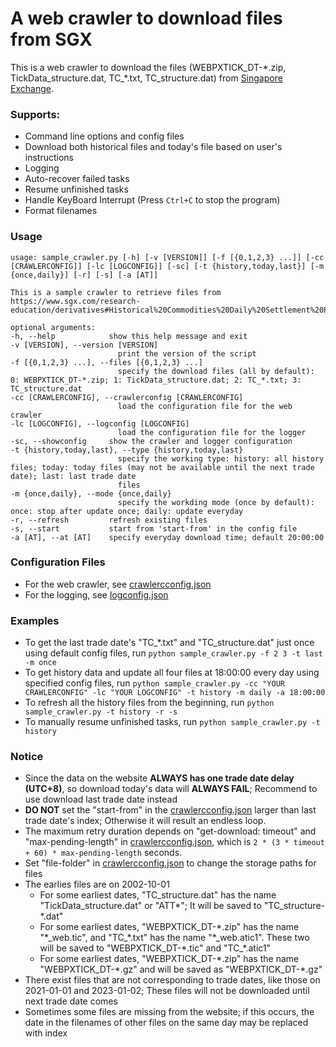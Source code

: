 # A web crawler to download files from SGX

This is a web crawler to download the files (WEBPXTICK_DT-\*.zip, TickData_structure.dat, TC_\*.txt, TC_structure.dat) from [Singapore Exchange](https://www.sgx.com/research-education/derivatives#Historical%20Commodities%20Daily%20Settlement%20Price). 

### Supports:
- Command line options and config files
- Download both historical files and today's file based on
user's instructions
- Logging
- Auto-recover failed tasks
- Resume unfinished tasks
- Handle KeyBoard Interrupt (Press `Ctrl+C` to stop the program)
- Format filenames

### Usage
    usage: sample_crawler.py [-h] [-v [VERSION]] [-f [{0,1,2,3} ...]] [-cc [CRAWLERCONFIG]] [-lc [LOGCONFIG]] [-sc] [-t {history,today,last}] [-m {once,daily}] [-r] [-s] [-a [AT]]

    This is a sample crawler to retrieve files from https://www.sgx.com/research-education/derivatives#Historical%20Commodities%20Daily%20Settlement%20Price

    optional arguments:
    -h, --help            show this help message and exit
    -v [VERSION], --version [VERSION]
                            print the version of the script
    -f [{0,1,2,3} ...], --files [{0,1,2,3} ...]
                            specify the download files (all by default): 0: WEBPXTICK_DT-*.zip; 1: TickData_structure.dat; 2: TC_*.txt; 3: TC_structure.dat
    -cc [CRAWLERCONFIG], --crawlerconfig [CRAWLERCONFIG]
                            load the configuration file for the web crawler
    -lc [LOGCONFIG], --logconfig [LOGCONFIG]
                            load the configuration file for the logger
    -sc, --showconfig     show the crawler and logger configuration
    -t {history,today,last}, --type {history,today,last}
                            specify the working type: history: all history files; today: today files (may not be available until the next trade date); last: last trade date     
                            files
    -m {once,daily}, --mode {once,daily}
                            specify the workding mode (once by default): once: stop after update once; daily: update everyday
    -r, --refresh         refresh existing files
    -s, --start           start from 'start-from' in the config file
    -a [AT], --at [AT]    specify everyday download time; default 20:00:00

### Configuration Files
- For the web crawler, see [crawlercconfig.json](./sgx_crawler/crawlerconfig.json)
- For the logging, see [logconfig.json](./sgx_crawler/logconfig.json)

### Examples
- To get the last trade date's "TC_\*.txt" and "TC_structure.dat" just once using default config files, run `python sample_crawler.py -f 2 3 -t last -m once`
- To get history data and update all four files at 18:00:00 every day using specified config files, run `python sample_crawler.py -cc "YOUR CRAWLERCONFIG" -lc "YOUR LOGCONFIG" -t history -m daily -a 18:00:00`
- To refresh all the history files from the beginning, run `python sample_crawler.py -t history -r -s`
- To manually resume unfinished tasks, run `python sample_crawler.py -t history`

### Notice
- Since the data on the website **ALWAYS has one trade date delay (UTC+8)**, so download today's data will **ALWAYS FAIL**; Recommend to use download last trade date instead
- **DO NOT** set the "start-from" in the [crawlercconfig.json](./sgx_crawler/crawlerconfig.json) larger than last trade date's index; Otherwise it will result an endless loop.
- The maximum retry duration depends on "get-download: timeout" and "max-pending-length" in [crawlercconfig.json](./sgx_crawler/crawlerconfig.json), which is `2 * (3 * timeout + 60) * max-pending-length` seconds.
- Set "file-folder" in [crawlercconfig.json](./sgx_crawler/crawlerconfig.json) to change the storage paths for files 
- The earlies files are on 2002-10-01
  - For some earliest dates, "TC_structure.dat" has the name "TickData_structure.dat" or "ATT\*"; It will be saved to "TC_structure-\*.dat"
  - For some earliest dates, "WEBPXTICK_DT-\*.zip" has the name "\*\_web.tic", and "TC_\*.txt" has the name "\*\_web.atic1". These two will be saved to "WEBPXTICK_DT-\*.tic" and "TC_\*.atic1"
  - For some earliest dates, "WEBPXTICK_DT-\*.zip" has the name "WEBPXTICK_DT-\*.gz" and will be saved as "WEBPXTICK_DT-\*.gz"
- There exist files that are not corresponding to trade dates, like those on 2021-01-01 and 2023-01-02; These files will not be downloaded until next trade date comes
- Sometimes some files are missing from the website; if this occurs, the date in the filenames of other files on the same day may be replaced with index
